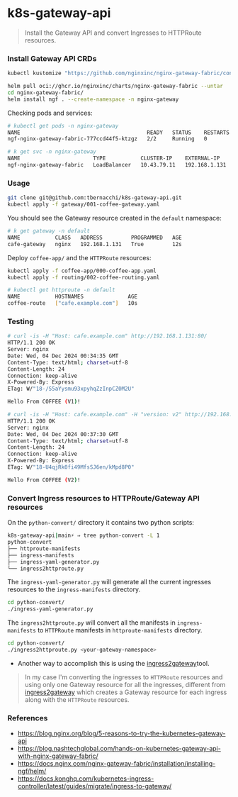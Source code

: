 # k8s-gateway-api

> Install the Gateway API and convert Ingresses to HTTPRoute resources.

### Install Gateway API CRDs 

```bash
kubectl kustomize "https://github.com/nginxinc/nginx-gateway-fabric/config/crd/gateway-api/standard?ref=v1.5.0" | kubectl apply -f -
```

```bash
helm pull oci://ghcr.io/nginxinc/charts/nginx-gateway-fabric --untar
cd nginx-gateway-fabric/
helm install ngf . --create-namespace -n nginx-gateway
```

Checking pods and services:

```bash
# kubectl get pods -n nginx-gateway
NAME                                        READY   STATUS    RESTARTS   AGE
ngf-nginx-gateway-fabric-777ccd44f5-ktzgz   2/2     Running   0          8m2s

# k get svc -n nginx-gateway
NAME                       TYPE           CLUSTER-IP    EXTERNAL-IP     PORT(S)                      AGE
ngf-nginx-gateway-fabric   LoadBalancer   10.43.79.11   192.168.1.131   80:32158/TCP,443:30888/TCP   8m2s
```

### Usage

```bash
git clone git@github.com:tbernacchi/k8s-gateway-api.git
kubectl apply -f gateway/001-coffee-gateway.yaml
```

You should see the Gateway resource created in the `default` namespace:

```bash
# k get gateway -n default
NAME           CLASS   ADDRESS         PROGRAMMED   AGE
cafe-gateway   nginx   192.168.1.131   True         12s
```

Deploy `coffee-app/` and the `HTTPRoute` resources:

```bash
kubectl apply -f coffee-app/000-coffee-app.yaml
kubectl apply -f routing/002-coffee-routing.yaml
```

```bash
# kubectl get httproute -n default
NAME           HOSTNAMES              AGE
coffee-route   ["cafe.example.com"]   10s
```

### Testing

```bash
# curl -is -H "Host: cafe.example.com" http://192.168.1.131:80/
HTTP/1.1 200 OK
Server: nginx
Date: Wed, 04 Dec 2024 00:34:35 GMT
Content-Type: text/html; charset=utf-8
Content-Length: 24
Connection: keep-alive
X-Powered-By: Express
ETag: W/"18-/S5aYysmu93xpyhqZzInpCZ0M2U"

Hello From COFFEE (V1)!
```

```bash
# curl -is -H "Host: cafe.example.com" -H "version: v2" http://192.168.1.131:80/
HTTP/1.1 200 OK
Server: nginx
Date: Wed, 04 Dec 2024 00:37:30 GMT
Content-Type: text/html; charset=utf-8
Content-Length: 24
Connection: keep-alive
X-Powered-By: Express
ETag: W/"18-U4qjRk0fi49MfsSJ6en/kMpd8P0"

Hello From COFFEE (V2)!
```

### Convert Ingress resources to HTTPRoute/Gateway API resources

On the `python-convert/` directory it contains two python scripts:

```bash
k8s-gateway-api|main⚡ ⇒ tree python-convert -L 1
python-convert
├── httproute-manifests
├── ingress-manifests
├── ingress-yaml-generator.py
└── ingress2httproute.py
```

The `ingress-yaml-generator.py` will generate all the current ingresses resources to the `ingress-manifests` directory.

```bash
cd python-convert/
./ingress-yaml-generator.py
```

The `ingress2httproute.py` will convert all the manifests in `ingress-manifests` to `HTTPRoute` manifests in `httproute-manifests` directory.

```bash
cd python-convert/
./ingress2httproute.py <your-gateway-namespace>
```

* Another way to accomplish this is using the [ingress2gateway](https://docs.konghq.com/kubernetes-ingress-controller/latest/guides/migrate/ingress-to-gateway/)tool.

> In my case I'm converting the ingresses to `HTTPRoute` resources and using only one Gateway resource for all the ingresses, different from [ingress2gateway](https://github.com/Kong/ingress2gateway/releases/) which creates a Gateway resource for each ingress along with the `HTTPRoute` resources.

### References

- https://blog.nginx.org/blog/5-reasons-to-try-the-kubernetes-gateway-api
- https://blog.nashtechglobal.com/hands-on-kubernetes-gateway-api-with-nginx-gateway-fabric/
- https://docs.nginx.com/nginx-gateway-fabric/installation/installing-ngf/helm/
- https://docs.konghq.com/kubernetes-ingress-controller/latest/guides/migrate/ingress-to-gateway/
